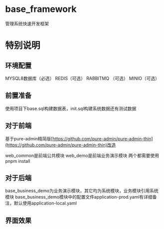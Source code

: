# base_framework
管理系统快速开发框架

# 特别说明
## 环境配置
MYSQL8数据库（必选）
REDIS（可选）
RABBITMQ （可选）
MINIO（可选）

## 前置准备
使用项目下base.sql构建数据表，init.sql构建系统数据还有测试数据

## 对于前端
基于pure-admin精简版[https://github.com/pure-admin/pure-admin-thin](https://github.com/pure-admin/pure-admin-thin)改造

web_common是前端公共模块
web_demo是前端业务演示模块
两个都需要使用pnpm install

## 对于后端
base_business_demo为业务演示模块，其它均为系统模块，业务模块引用系统模块
base_business_demo模块中的配置文件application-prod.yaml有详细备注，默认使用application-local.yaml

## 界面效果




